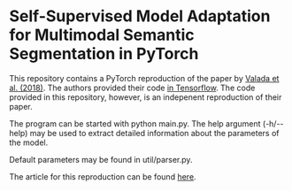 # Self-Supervised Model Adaptation for Multimodal Semantic Segmentation in PyTorch
This repository contains a PyTorch reproduction of the paper by [Valada et al. (2018)](https://arxiv.org/abs/1808.03833). The authors provided their code [in Tensorflow](https://github.com/DeepSceneSeg/SSMA). The code provided in this repository, however, is an indepenent reproduction of their paper.

The program can be started with python main.py.
The help argument (-h/--help) may be used to extract detailed information about the parameters of the model.

Default parameters may be found in util/parser.py.

The article for this reproduction can be found [here](https://medium.com/swlh/self-supervised-model-adaptation-for-multimodal-semantic-segmentation-an-independent-reproduction-d18c10c855ff).
